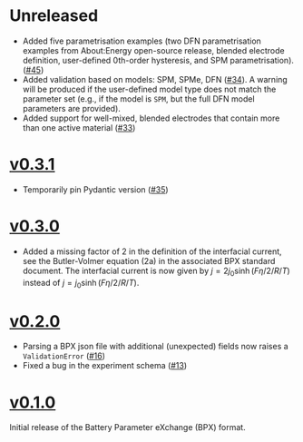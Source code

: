 # Unreleased

- Added five parametrisation examples (two DFN parametrisation examples from About:Energy open-source release, blended electrode definition, user-defined 0th-order hysteresis, and SPM parametrisation). ([#45](https://github.com/FaradayInstitution/BPX/pull/45))
- Added validation based on models: SPM, SPMe, DFN ([#34](https://github.com/pybamm-team/BPX/pull/34)). A warning will be produced if the user-defined model type does not match the parameter set (e.g., if the model is `SPM`, but the full DFN model parameters are provided).
- Added support for well-mixed, blended electrodes that contain more than one active material ([#33](https://github.com/pybamm-team/BPX/pull/33))

# [v0.3.1](https://github.com/FaradayInstitution/BPX/releases/tag/v0.3.1)

- Temporarily pin Pydantic version ([#35](https://github.com/FaradayInstitution/BPX/pull/35))

# [v0.3.0](https://github.com/FaradayInstitution/BPX/releases/tag/v0.3.0)

- Added a missing factor of 2 in the definition of the interfacial current, see the Butler-Volmer equation (2a) in the associated BPX standard document. The interfacial current is now given by $j=2j_0\sinh(F\eta/2/R/T)$ instead of $j=j_0\sinh(F\eta/2/R/T)$.

# [v0.2.0](https://github.com/FaradayInstitution/BPX/releases/tag/v0.2.0)

- Parsing a BPX json file with additional (unexpected) fields now raises a `ValidationError` ([#16](https://github.com/FaradayInstitution/BPX/pull/16))
- Fixed a bug in the experiment schema ([#13](https://github.com/FaradayInstitution/BPX/pull/13))

# [v0.1.0](https://github.com/FaradayInstitution/BPX/releases/tag/v0.1.0)

Initial release of the Battery Parameter eXchange (BPX) format.
